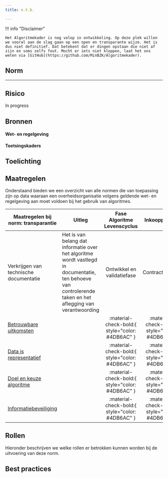 ```yaml
---
title: n.t.b.

---
```


!!! info "Disclaimer"

    Het Algoritmekader is nog volop in ontwikkeling. Op deze plek willen we vooral aan de slag gaan op een open en transparante wijze. Het is dus niet definitief. Dat betekent dat er dingen opstaan die niet af zijn en soms zelfs fout. Mocht er iets niet kloppen, laat het ons weten via [GitHub](https://github.com/MinBZK/Algoritmekader).


## Norm
** **

## Risico
In progress

## Bronnen

#### Wet- en regelgeving


#### Toetsingskaders


## Toelichting


## Maatregelen
Onderstaand bieden we een overzicht van alle normen die van toepassing zijn op data waaraan een overheidsorganisatie volgens geldende wet- en regelgeving aan moet voldoen bij het gebruik van algoritmes.

| **Maatregelen bij norm: transparantie**                                                                                                                  | **Uitleg**                  | **Fase Algoritme Levenscyclus** |    **Inkoopproces**    | **Betrokken actoren**  |
|---------------------------------------------------------------------------------------------------------------------------|-----------------------------|:---------------------------------------------------:|:-----------------------------------------------:|:-----------------------------------------------:|
| Verkrijgen van technische documentatie                      | Het is van belang dat informatie over het algoritme wordt vastlegd in documentatie, ten behoeve van controlerende taken en het aflegging van verantwoording |   Ontwikkel en validatiefase    | Contractbeheer | Data Engineer, Data Scientist, Product Owner, Contractbeheer |
| [Betrouwbare uitkomsten](../../normen/technische%20robuustheid%20en%20veiligheid/Betrouwbare%20algoritme%20uitkomsten.md) |                             |   :material-check-bold:{ style="color: #4DB6AC" }   | :material-check-bold:{ style="color: #4DB6AC" } |   :material-close:{ style="color: #EF5350" }    |
| [Data is representatief](../../normen/technische%20robuustheid%20en%20veiligheid/Data%20is%20representatief.md)           |                             |   :material-check-bold:{ style="color: #4DB6AC" }   | :material-check-bold:{ style="color: #4DB6AC" } |   :material-close:{ style="color: #EF5350" }    |
| [Doel en keuze algoritme](../../normen/technische%20robuustheid%20en%20veiligheid/Doel%20en%20keuze%20algoritme.md)       |                             |   :material-check-bold:{ style="color: #4DB6AC" }   | :material-check-bold:{ style="color: #4DB6AC" } |   :material-close:{ style="color: #EF5350" }    |
| [Informatiebeveiliging](../../normen/technische%20robuustheid%20en%20veiligheid/Informatiebeveiliging.md)                 |                             |   :material-check-bold:{ style="color: #4DB6AC" }   | :material-check-bold:{ style="color: #4DB6AC" } | :material-check-bold:{ style="color: #4DB6AC" } |


## Rollen
Hieronder beschrijven we welke rollen er betrokken kunnen worden bij de uitvoering van deze norm. 



## Best practices
